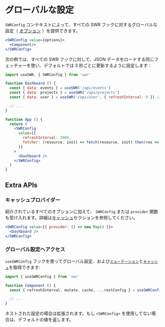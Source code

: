 # グローバルな設定

`SWRConfig` コンテキストによって、すべての SWR フックに対するグローバルな設定（ [オプション](/docs/options) ）を提供できます。

```jsx
<SWRConfig value={options}>
  <Component/>
</SWRConfig>
```

次の例では、すべての SWR フックに対して、JSON データをロードする同じフェッチャーを使い、デフォルトでは 3 秒ごとに更新するように設定します：

```jsx
import useSWR, { SWRConfig } from 'swr'

function Dashboard () {
  const { data: events } = useSWR('/api/events')
  const { data: projects } = useSWR('/api/projects')
  const { data: user } = useSWR('/api/user', { refreshInterval: 0 }) // オーバーライド

  // ...
}

function App () {
  return (
    <SWRConfig
      value={{
        refreshInterval: 3000,
        fetcher: (resource, init) => fetch(resource, init).then(res => res.json())
      }}
    >
      <Dashboard />
    </SWRConfig>
  )
}
```

## Extra APIs

### キャッシュプロバイダー

紹介されているすべてのオプションに加えて、 `SWRConfig` または `provider` 関数も受け入れます。詳細は[キャッシュ](/docs/cache)セクションを参照してください。

```jsx
<SWRConfig value={{ provider: () => new Map() }}>
  <Dashboard />
</SWRConfig>
```

### グローバル設定へアクセス

`useSWRConfig` フックを使ってグローバル設定、および[`ミューテーション`](/docs/mutation)と[`キャッシュ`](/docs/advanced/cache)を取得できます:

```jsx
import { useSWRConfig } from 'swr'

function Component () {
  const { refreshInterval, mutate, cache, ...restConfig } = useSWRConfig()

  // ...
}
```

ネストされた設定の場合は拡張されます。もし `<SWRConfig>` を使用してない場合は、デフォルトの値を返します。
